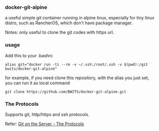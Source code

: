 ### docker-git-alpine

a useful simple git container running in alpine linux, especially for tiny linux distro, such as RancherOS, which don't have package manager.

Notes: only useful to clone the git codes with https url. 

### usage
Add this to your .bashrc
    
    alias git="docker run -ti --rm -v ~/.ssh:/root/.ssh -v $(pwd):/git bwits/docker-git-alpine"

for example, if you need clone this repository, with the alias you just set, you can run it as local command

    git clone https://github.com/BWITS/docker-git-alpine.git

### The Protocols

Supports git, http/https and ssh protocols.

Refer:
[Git on the Server - The Protocols](https://git-scm.com/book/en/v2/Git-on-the-Server-The-Protocols)
